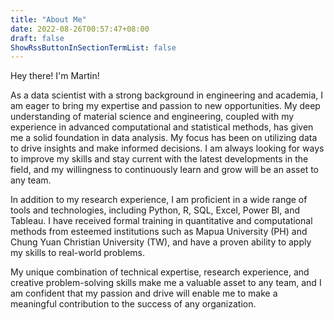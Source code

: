 ```yaml
---
title: "About Me"
date: 2022-08-26T00:57:47+08:00
draft: false
ShowRssButtonInSectionTermList: false
---
```


Hey there! I'm Martin!

As a data scientist with a strong background in engineering and academia, I am eager to bring my expertise and passion to new opportunities. My deep understanding of material science and engineering, coupled with my experience in advanced computational and statistical methods, has given me a solid foundation in data analysis. My focus has been on utilizing data to drive insights and make informed decisions. I am always looking for ways to improve my skills and stay current with the latest developments in the field, and my willingness to continuously learn and grow will be an asset to any team.

In addition to my research experience, I am proficient in a wide range of tools and technologies, including Python, R, SQL, Excel, Power BI, and Tableau. I have received formal training in quantitative and computational methods from esteemed institutions such as Mapua University (PH) and Chung Yuan Christian University (TW), and have a proven ability to apply my skills to real-world problems.

My unique combination of technical expertise, research experience, and creative problem-solving skills make me a valuable asset to any team, and I am confident that my passion and drive will enable me to make a meaningful contribution to the success of any organization.